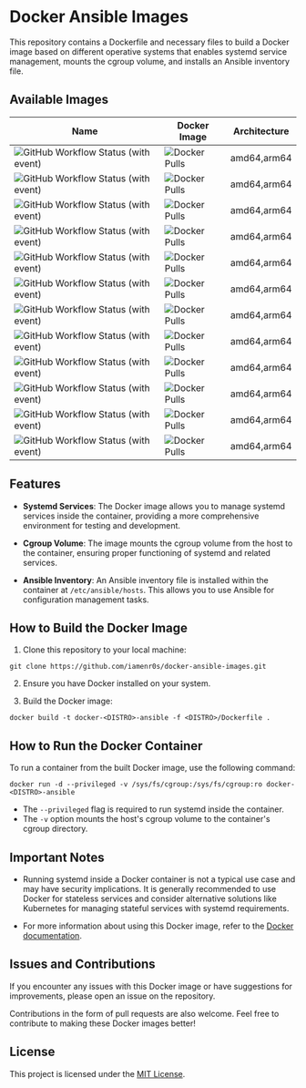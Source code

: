 # Docker Ansible Images

This repository contains a Dockerfile and necessary files to build a Docker image based on different operative systems that enables systemd service management, mounts the cgroup volume, and installs an Ansible inventory file.

## Available Images

| Name | Docker Image | Architecture |
|------|--------------|--------------|
|![GitHub Workflow Status (with event)](https://img.shields.io/github/actions/workflow/status/iamenr0s/docker-ansible-images/almalinux8.yml?label=almalinux8)|![Docker Pulls](https://img.shields.io/docker/pulls/iamenr0s/docker-almalinux8-ansible?label=docker-almalinux8-ansible)|amd64,arm64|
|![GitHub Workflow Status (with event)](https://img.shields.io/github/actions/workflow/status/iamenr0s/docker-ansible-images/almalinux9.yml?label=almalinux9)|![Docker Pulls](https://img.shields.io/docker/pulls/iamenr0s/docker-almalinux9-ansible?label=docker-almalinux9-ansible)|amd64,arm64|
|![GitHub Workflow Status (with event)](https://img.shields.io/github/actions/workflow/status/iamenr0s/docker-ansible-images/debian10.yml?label=debian10)|![Docker Pulls](https://img.shields.io/docker/pulls/iamenr0s/docker-debian10-ansible?label=docker-debian10-ansible)|amd64,arm64|
|![GitHub Workflow Status (with event)](https://img.shields.io/github/actions/workflow/status/iamenr0s/docker-ansible-images/debian11.yml?label=debian11)|![Docker Pulls](https://img.shields.io/docker/pulls/iamenr0s/docker-debian11-ansible?label=docker-debian11-ansible)|amd64,arm64|
|![GitHub Workflow Status (with event)](https://img.shields.io/github/actions/workflow/status/iamenr0s/docker-ansible-images/debian12.yml?label=debian12)|![Docker Pulls](https://img.shields.io/docker/pulls/iamenr0s/docker-debian12-ansible?label=docker-debian12-ansible)|amd64,arm64|
|![GitHub Workflow Status (with event)](https://img.shields.io/github/actions/workflow/status/iamenr0s/docker-ansible-images/fedora37.yml?label=fedora37)|![Docker Pulls](https://img.shields.io/docker/pulls/iamenr0s/docker-fedora37-ansible?label=docker-fedora37-ansible)|amd64,arm64|
|![GitHub Workflow Status (with event)](https://img.shields.io/github/actions/workflow/status/iamenr0s/docker-ansible-images/fedora38.yml?label=fedora38)|![Docker Pulls](https://img.shields.io/docker/pulls/iamenr0s/docker-fedora38-ansible?label=docker-fedora38-ansible)|amd64,arm64|
|![GitHub Workflow Status (with event)](https://img.shields.io/github/actions/workflow/status/iamenr0s/docker-ansible-images/fedora39.yml?label=fedora39)|![Docker Pulls](https://img.shields.io/docker/pulls/iamenr0s/docker-fedora39-ansible?label=docker-fedora39-ansible)|amd64,arm64|
|![GitHub Workflow Status (with event)](https://img.shields.io/github/actions/workflow/status/iamenr0s/docker-ansible-images/rockylinux8.yml?label=rockylinux8)|![Docker Pulls](https://img.shields.io/docker/pulls/iamenr0s/docker-rockylinux8-ansible?label=docker-rockylinux8-ansible)|amd64,arm64|
|![GitHub Workflow Status (with event)](https://img.shields.io/github/actions/workflow/status/iamenr0s/docker-ansible-images/rockylinux9.yml?label=rockylinux9)|![Docker Pulls](https://img.shields.io/docker/pulls/iamenr0s/docker-rockylinux9-ansible?label=docker-rockylinux9-ansible)|amd64,arm64|
|![GitHub Workflow Status (with event)](https://img.shields.io/github/actions/workflow/status/iamenr0s/docker-ansible-images/ubuntu2204.yml?label=ubuntu2204)|![Docker Pulls](https://img.shields.io/docker/pulls/iamenr0s/docker-ubuntu2204-ansible?label=docker-ubuntu2204-ansible)|amd64,arm64|
|![GitHub Workflow Status (with event)](https://img.shields.io/github/actions/workflow/status/iamenr0s/docker-ansible-images/ubuntu2404.yml?label=ubuntu2404)|![Docker Pulls](https://img.shields.io/docker/pulls/iamenr0s/docker-ubuntu2404-ansible?label=docker-ubuntu2404-ansible)|amd64,arm64|

## Features

- **Systemd Services**: The Docker image allows you to manage systemd services inside the container, providing a more comprehensive environment for testing and development.

- **Cgroup Volume**: The image mounts the cgroup volume from the host to the container, ensuring proper functioning of systemd and related services.

- **Ansible Inventory**: An Ansible inventory file is installed within the container at `/etc/ansible/hosts`. This allows you to use Ansible for configuration management tasks.

## How to Build the Docker Image

1. Clone this repository to your local machine:

```
git clone https://github.com/iamenr0s/docker-ansible-images.git
```

2. Ensure you have Docker installed on your system.

3. Build the Docker image:
```
docker build -t docker-<DISTRO>-ansible -f <DISTRO>/Dockerfile .
```

## How to Run the Docker Container

To run a container from the built Docker image, use the following command:
```
docker run -d --privileged -v /sys/fs/cgroup:/sys/fs/cgroup:ro docker-<DISTRO>-ansible
```

- The `--privileged` flag is required to run systemd inside the container.
- The `-v` option mounts the host's cgroup volume to the container's cgroup directory.

## Important Notes

- Running systemd inside a Docker container is not a typical use case and may have security implications. It is generally recommended to use Docker for stateless services and consider alternative solutions like Kubernetes for managing stateful services with systemd requirements.

- For more information about using this Docker image, refer to the [Docker documentation](https://docs.docker.com/).

## Issues and Contributions

If you encounter any issues with this Docker image or have suggestions for improvements, please open an issue on the repository.

Contributions in the form of pull requests are also welcome. Feel free to contribute to making these Docker images better!

## License

This project is licensed under the [MIT License](LICENSE).
